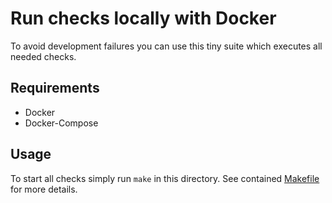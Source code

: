 # Run checks locally with Docker

To avoid development failures you can use this tiny suite which executes all needed checks.

## Requirements

* Docker
* Docker-Compose

## Usage

To start all checks simply run ```make``` in this directory.
See contained [Makefile](Makefile) for more details.
